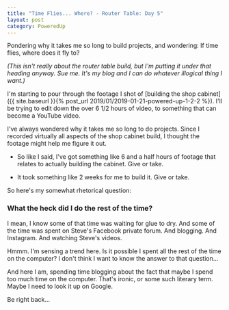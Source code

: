 ```yaml
---
title: "Time Flies... Where? - Router Table: Day 5"
layout: post
category: PoweredUp
---
```

Pondering why it takes me so long to build projects, and wondering: If time flies, where does it fly to?

*(This isn't really about the router table build, but I'm putting it under that heading anyway. Sue me. It's my blog and I can do whatever illogical thing I want.)*

I'm starting to pour through the footage I shot of [building the shop cabinet]({{ site.baseurl }}{% post_url 2019/01/2019-01-21-powered-up-1-2-2 %}). I'll be trying to edit down the over 6 1/2 hours of video, to something that can become a YouTube video.

I've always wondered why it takes me so long to do projects. Since I recorded virtually all aspects of the shop cabinet build, I thought the footage might help me figure it out.

* So like I said, I've got something like 6 and a half hours of footage that relates to actually building the cabinet. Give or take.

* It took something like 2 weeks for me to build it. Give or take.

So here's my somewhat rhetorical question:

### What the heck did I do the rest of the time?

I mean, I know some of that time was waiting for glue to dry. And some of the time was spent on Steve's Facebook private forum. And blogging. And Instagram. And watching Steve's videos.

Hmmm. I'm sensing a trend here. Is it possible I spent all the rest of the time on the computer? I don't think I want to know the answer to that question...

And here I am, spending time blogging about the fact that maybe I spend too much time on the computer. That's ironic, or some such literary term. Maybe I need to look it up on Google.

Be right back...

